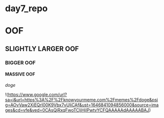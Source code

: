 # day7_repo

# OOF

## SLIGHTLY LARGER OOF

### BIGGER OOF

#### MASSIVE OOF

_doge_

!(https://www.google.com/url?sa=i&url=https%3A%2F%2Fknowyourmeme.com%2Fmemes%2Fdoge&psig=AOvVaw2XiEQrI00K9Vbx7vUljCAf&ust=1646841094856000&source=images&cd=vfe&ved=0CAsQjRxqFwoTCIjHjIPwtvYCFQAAAAAdAAAAABAJ)


